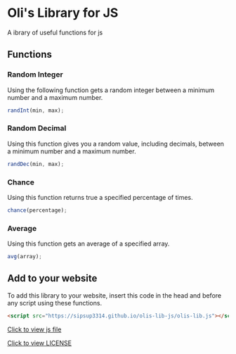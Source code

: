 # Oli's Library for JS
A ibrary of useful functions for js
## Functions
### Random Integer
Using the following function gets a random integer between a minimum number and a maximum number.
```js
randInt(min, max);
```

### Random Decimal
Using this function gives you a random value, including decimals, between a minimum number and a maximum number.
```js
randDec(min, max);
```

### Chance
Using this function returns true a specified percentage of times.
```js
chance(percentage);
```
### Average
Using this function gets an average of a specified array.
```js
avg(array);
```
## Add to your website
To add this library to your website, insert this code in the head and before any script using these functions.
```html
<script src="https://sipsup3314.github.io/olis-lib-js/olis-lib.js"></script>
```
[Click to view js file](olis-lib.js)

[Click to view LICENSE](LICENSE)
